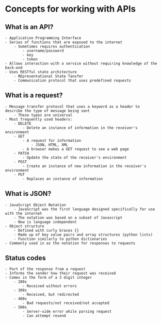 # Concepts for working with APIs

## What is an API?
    - Application Programming Interface
    - Series of functions that are exposed to the internet
        - Sometimes requires authentication
            - username/password
            - key
            - token
    - Allows interaction with a service without requiring knowledge of the back-end
    - Uses RESTful state architecture
        - REpresentational State Tansfer
        - Communication protocol that uses predefined requests

## What is a request?
    - Message transfer protocol that uses a keyword as a header to describe the type of message being sent
        - These types are universal
    - Most frequently used headers:
        - DELETE
            - Delete an instance of information in the receiver's environment
        - GET
            - A request for information
                - JSON, HTML, XML
            - A browser makes a GET request to see a web page
        - PATCH
            - Update the state of the receiver's environment
        - POST
            - Create an instance of new information in the receiver's environment
        - PUT
            - Replaces an instance of information 

## What is JSON?
    - JavaScript Object Notation
        - JavaScript was the first language designed specifically for use with the internet
        - The notation was based on a subset of Javascript
        - Now is language independent
    - Object structure 
        - Defined with curly braces {}
        - Made up of key value pairs and array structures (python lists)
        - Function similarly to python dictionaries
    - Commonly used in as the notation for responses to requests

## Status codes
    - Part of the response from a request
    - Informs the sender how their request was received
    - Comes in the form of a 3 digit integer
        - 200s
            - Received without errors
        - 300s
            - Received, but redirected
        - 400s
            - Bad requests/not received/not accepted
        - 500s
            - Server-side error while parsing request
            - Can attempt resend
    